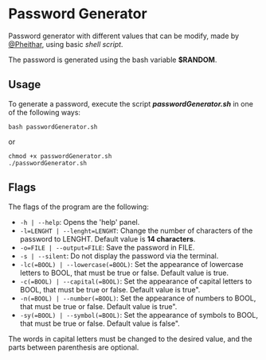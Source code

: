 # Password Generator

Password generator with different values that can be modify, made by [@Pheithar](https://github.com/Pheithar), using basic *shell script*.

The password is generated using the bash variable **$RANDOM**.

## Usage

To generate a password, execute the script ***passwordGenerator.sh*** in one of the following ways:

```
bash passwordGenerator.sh
```
or
```
chmod +x passwordGenerator.sh
./passwordGenerator.sh
```

## Flags

The flags of the program are the following:

* ``` -h | --help ```: Opens the 'help' panel.
* ``` -l=LENGHT | --lenght=LENGHT ```: Change the number of characters of the password to LENGHT. Default value is **14 characters**.
* ``` -o=FILE | --output=FILE ```: Save the password in FILE.
* ``` -s | --silent ```: Do not display the password via the terminal.
* ``` -lc(=BOOL) | --lowercase(=BOOL) ```: Set the appearance of lowercase letters to BOOL, that must be true or false. Default value is true.
* ``` -c(=BOOL) | --capital(=BOOL) ```: Set the appearance of capital letters to BOOL, that must be true or false. Default value is true".
* ``` -n(=BOOL) | --number(=BOOL) ```: Set the appearance of numbers to BOOL, that must be true or false. Default value is true".
* ``` -sy(=BOOL) | --symbol(=BOOL) ```: Set the appearance of symbols to BOOL, that must be true or false. Default value is false".

The words in capital letters must be changed to the desired value, and the parts between parenthesis are optional.

